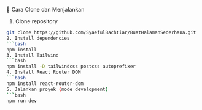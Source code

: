 🚀 Cara Clone dan Menjalankan
1. Clone repository
```bash
git clone https://github.com/SyaefulBachtiar/BuatHalamanSederhana.git
2. Install dependencies
```bash
npm install
3. Install Tailwind
```bash
npm install -D tailwindcss postcss autoprefixer
4. Install React Router DOM
```bash
npm install react-router-dom
5. Jalankan proyek (mode development)
```bash
npm run dev
